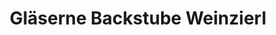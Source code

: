 ---
title: "Gläserne Backstube Weinzierl"
url: /landau-an-der-isar/glaeserne-backstube-weinzierl/
shop: Bäckerei
---